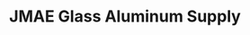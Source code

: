 ---
title: "JMAE Glass Aluminum Supply"
url: /taytay/jmae-glass-aluminum-supply/
shop: Allgemein
---